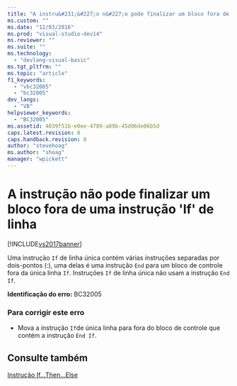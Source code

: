 ```yaml
---
title: "A instru&#231;&#227;o n&#227;o pode finalizar um bloco fora de uma instru&#231;&#227;o &#39;If&#39; de linha | Microsoft Docs"
ms.custom: ""
ms.date: "12/03/2016"
ms.prod: "visual-studio-dev14"
ms.reviewer: ""
ms.suite: ""
ms.technology: 
  - "devlang-visual-basic"
ms.tgt_pltfrm: ""
ms.topic: "article"
f1_keywords: 
  - "vbc32005"
  - "bc32005"
dev_langs: 
  - "VB"
helpviewer_keywords: 
  - "BC32005"
ms.assetid: 4039f51b-e0ee-4789-a89b-45d06de06b5d
caps.latest.revision: 8
caps.handback.revision: 8
author: "stevehoag"
ms.author: "shoag"
manager: "wpickett"
---
```

# A instru&#231;&#227;o n&#227;o pode finalizar um bloco fora de uma instru&#231;&#227;o &#39;If&#39; de linha
[!INCLUDE[vs2017banner](../../../csharp/includes/vs2017banner.md)]

Uma instrução `If` de linha única contém várias instruções separadas por dois\-pontos \(:\), uma delas é uma instrução `End` para um bloco de controle fora da única linha `If`.  Instruções `If` de linha única não usam a instrução `End If`.  
  
 **Identificação do erro:**  BC32005  
  
### Para corrigir este erro  
  
-   Mova a instrução `If`de única linha para fora do bloco de controle que contém a instrução `End If`.  
  
## Consulte também  
 [Instrução If...Then...Else](../../../visual-basic/language-reference/statements/if-then-else-statement.md)